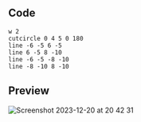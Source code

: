## Code
```
w 2
cutcircle 0 4 5 0 180
line -6 -5 6 -5
line 6 -5 8 -10
line -6 -5 -8 -10
line -8 -10 8 -10
```
## Preview

![Screenshot 2023-12-20 at 20 42 31](https://github.com/Mistium/Origin-OS/assets/92952823/33952b2b-31d1-4570-97e9-0d357c8d7895)
